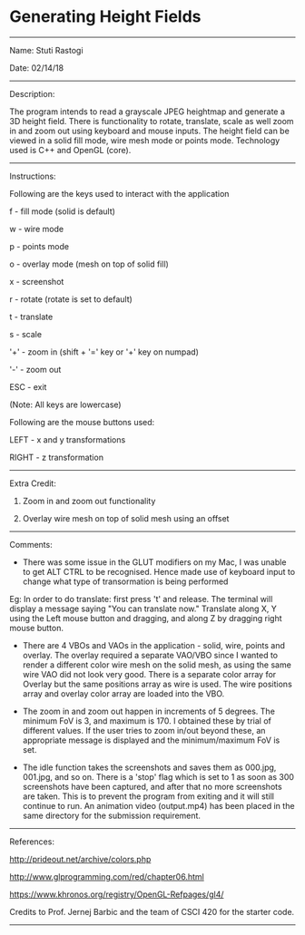 # Generating Height Fields

-------------------------------------------------------------------------------

Name: Stuti Rastogi

Date: 02/14/18

-------------------------------------------------------------------------------

Description: 

The program intends to read a grayscale JPEG heightmap 
and generate a 3D height field. There is functionality to rotate, 
translate, scale as well zoom in and zoom out using keyboard 
and mouse inputs. The height field can be viewed in a solid fill mode, 
wire mesh mode or points mode. Technology used is C++ and OpenGL (core).

-------------------------------------------------------------------------------

Instructions:

Following are the keys used to interact with the application

f - fill mode (solid is default)

w - wire mode

p - points mode

o - overlay mode (mesh on top of solid fill)

x - screenshot

r - rotate (rotate is set to default)

t - translate

s - scale

'+' - zoom in (shift + '=' key or '+' key on numpad)

'-' - zoom out

ESC - exit

(Note: All keys are lowercase)

Following are the mouse buttons used:

LEFT - x and y transformations

RIGHT - z transformation

-------------------------------------------------------------------------------

Extra Credit:

1. Zoom in and zoom out functionality

2. Overlay wire mesh on top of solid mesh using an offset

-------------------------------------------------------------------------------

Comments:

- There was some issue in the GLUT modifiers on my Mac, I was unable to get ALT 
CTRL to be recognised. Hence made use of keyboard input to change what type of
transormation is being performed

Eg: In order to do translate: first press 't' and release. 
The terminal will display a message saying "You can translate now." 
Translate along X, Y using the Left mouse button and dragging, and along Z by 
dragging right mouse button.

- There are 4 VBOs and VAOs in the application - solid, wire, points and
overlay. The overlay required a separate VAO/VBO since I wanted to render
a different color wire mesh on the solid mesh, as using the same wire VAO did
not look very good. There is a separate color array for Overlay but the same
positions array as wire is used. The wire positions array and overlay color
array are loaded into the VBO.

- The zoom in and zoom out happen in increments of 5 degrees. The minimum FoV
is 3, and maximum is 170. I obtained these by trial of different values. If
the user tries to zoom in/out beyond these, an appropriate message is displayed
and the minimum/maximum FoV is set.

- The idle function takes the screenshots and saves them as 000.jpg, 001.jpg,
and so on. There is a 'stop' flag which is set to 1 as soon as 300 screenshots
have been captured, and after that no more screenshots are taken. This is to 
prevent the program from exiting and it will still continue to run. An
animation video (output.mp4) has been placed in the same directory for the 
submission requirement.

-------------------------------------------------------------------------------

References:

http://prideout.net/archive/colors.php

http://www.glprogramming.com/red/chapter06.html

https://www.khronos.org/registry/OpenGL-Refpages/gl4/

Credits to Prof. Jernej Barbic and the team of CSCI 420 for the starter code.

-------------------------------------------------------------------------------
